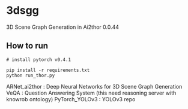 # 3dsgg

3D Scene Graph Generation in Ai2thor 0.0.44

## How to run
```
# install pytorch v0.4.1

pip install -r requirements.txt
python run_thor.py

```

ARNet_ai2thor : Deep Neural Networks for 3D Scene Graph Generation
VeQA : Question Answering System (this need reasoning server with knowrob ontology)
PyTorch_YOLOv3 : YOLOv3 repo
